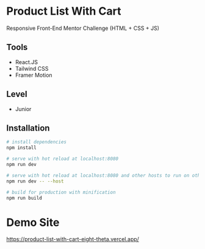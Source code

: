# Product List With Cart

Responsive Front-End Mentor Challenge (HTML + CSS + JS)

## Tools

- React.JS
- Tailwind CSS
- Framer Motion

## Level

- Junior

## Installation

```bash
# install dependencies
npm install

# serve with hot reload at localhost:8080
npm run dev

# serve with hot reload at localhost:8080 and other hosts to run on other devices
npm run dev -- --host

# build for production with minification
npm run build
```

# Demo Site
https://product-list-with-cart-eight-theta.vercel.app/
